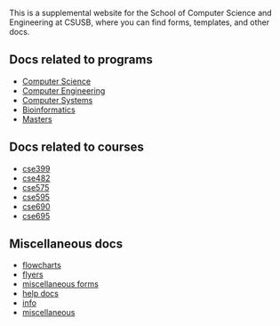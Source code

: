 This is a supplemental website for the School of Computer Science and Engineering at CSUSB,
where you can find forms, templates, and other docs.

## Docs related to programs

* [Computer Science](cs/)
* [Computer Engineering](ce/)
* [Computer Systems](ba/)
* [Bioinformatics](bi/)
* [Masters](ms/)

## Docs related to courses

* [cse399](cse399)
* [cse482](cse482)
* [cse575](cse575)
* [cse595](cse595)
* [cse690](cse690)
* [cse695](cse695)

## Miscellaneous docs

* [flowcharts](flowcharts)
* [flyers](flyers)
* [miscellaneous forms](forms)
* [help docs](help)
* [info](info)
* [miscellaneous](miscellaneous)


